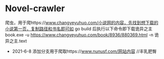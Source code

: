 # Novel-crawler
爬虫，用于爬https://www.changyeyuhuo.com/小说网的内容，先找到想下载的小说第一页，复制路径和书名即可如
go build 后执行以下命令即下载诡异之主
book.exe -u https://www.changyeyuhuo.com/book/8936/880369.html -n 诡异之主.text


- 2021-6-8 添加分支用于爬取https://www.nunusf.com/网站内容 //丰乳肥臀
